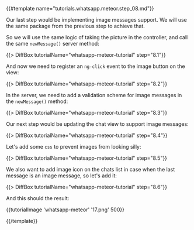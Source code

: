 {{#template name="tutorials.whatsapp.meteor.step_08.md"}}

Our last step would be implementing image messages support. We will use the same package from the previous step to achieve that.

So we will use the same logic of taking the picture in the controller, and call the same `newMessage()` server method:

{{> DiffBox tutorialName="whatsapp-meteor-tutorial" step="8.1"}}

And now we need to register an `ng-click` event to the image button on the view:

{{> DiffBox tutorialName="whatsapp-meteor-tutorial" step="8.2"}}

In the server, we need to add a validation scheme for image messages in the `newMessage()` method:

{{> DiffBox tutorialName="whatsapp-meteor-tutorial" step="8.3"}}

Our next step would be updating the chat view to support image messages:

{{> DiffBox tutorialName="whatsapp-meteor-tutorial" step="8.4"}}

Let's add some `css` to prevent images from looking silly:

{{> DiffBox tutorialName="whatsapp-meteor-tutorial" step="8.5"}}

We also want to add image icon on the chats list in case when the last message is an image message, so let's add it:

{{> DiffBox tutorialName="whatsapp-meteor-tutorial" step="8.6"}}

And this should the result:

{{tutorialImage 'whatsapp-meteor' '17.png' 500}}

{{/template}}
